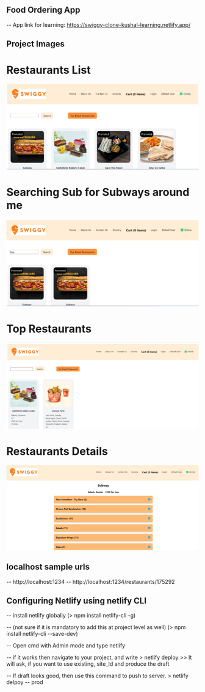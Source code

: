 ## Food Ordering App

-- App link for learning: https://swiggy-clone-kushal-learning.netlify.app/

## Project Images

# Restaurants List

![restaurantlist](./images/restaurantlist.png)

# Searching Sub for Subways around me

![search](./images/search.png)

# Top Restaurants

![toprestaurants](./images/toprestaurants.png)

# Restaurants Details

![toprestaurants](./images/detailspage.png)

## localhost sample urls

-- http://localhost:1234
-- http://localhost:1234/restaurants/175292

## Configuring Netlify using netlify CLI

-- install netlify globally
(> npm install netlify-cli -g)

-- (not sure if it is mandatory to add this at project level as well)
(> npm install netlify-cli --save-dev)

-- Open cmd with Admin mode and type netlify

-- if it works then navigate to your project, and write > netlify deploy >> It will ask, if you want to use existing, site_Id and produce the draft

-- If draft looks good, then use this command to push to server. > netlify delpoy -- prod
